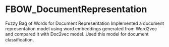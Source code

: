# FBOW_DocumentRepresentation
Fuzzy Bag of Words for Document Representation 
Implemented a document representation model using word embeddings generated from Word2vec and compared it with Doc2vec model. Used this model for document classiﬁcation.
